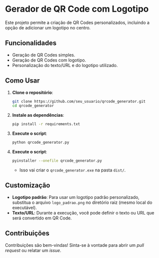 # Gerador de QR Code com Logotipo

Este projeto permite a criação de QR Codes personalizados, incluindo a opção de adicionar um logotipo no centro.

## Funcionalidades

- Geração de QR Codes simples.
- Geração de QR Codes com logotipo.
- Personalização do texto/URL e do logotipo utilizado.

## Como Usar

1. **Clone o repositório**:
    ```bash
    git clone https://github.com/seu_usuario/qrcode_generator.git
    cd qrcode_generator
    ```

2. **Instale as dependências**:
    ```bash
    pip install -r requirements.txt
    ```

3. **Execute o script**:
    ```bash
    python qrcode_generator.py
    ```

4. **Execute o script**:
	```bash
	pyinstaller --onefile qrcode_generator.py
	```
   - Isso vai criar o `qrcode_generator.exe` na pasta `dist/`.

## Customização

- **Logotipo padrão**: Para usar um logotipo padrão personalizado, substitua o arquivo `logo_padrao.png` no diretório raiz (mesmo local do executável).
- **Texto/URL**: Durante a execução, você pode definir o texto ou URL que será convertido em QR Code.

## Contribuições

Contribuições são bem-vindas! Sinta-se à vontade para abrir um _pull request_ ou relatar um _issue_.

